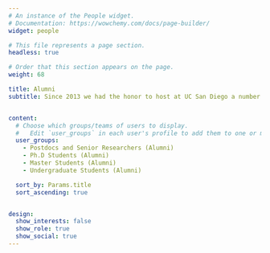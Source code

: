 ```yaml
---
# An instance of the People widget.
# Documentation: https://wowchemy.com/docs/page-builder/
widget: people

# This file represents a page section.
headless: true

# Order that this section appears on the page.
weight: 68

title: Alumni
subtitle: Since 2013 we had the honor to host at UC San Diego a number of exceptional students and researchers.<br/>Thanks a lot for the incredible contributions to our lab. You will forever be part of the Weibel-Lab Family ❤️


content:
  # Choose which groups/teams of users to display.
  #   Edit `user_groups` in each user's profile to add them to one or more of these groups.
  user_groups:
    - Postdocs and Senior Researchers (Alumni)
    - Ph.D Students (Alumni)
    - Master Students (Alumni)
    - Undergraduate Students (Alumni)

  sort_by: Params.title
  sort_ascending: true


design:
  show_interests: false
  show_role: true
  show_social: true
---
```

